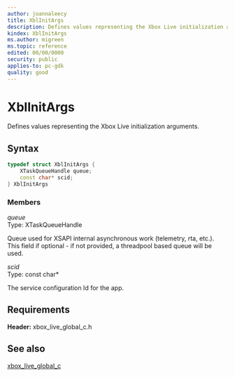 ```yaml
---
author: joannaleecy
title: XblInitArgs
description: Defines values representing the Xbox Live initialization arguments.
kindex: XblInitArgs
ms.author: migreen
ms.topic: reference
edited: 00/00/0000
security: public
applies-to: pc-gdk
quality: good
---
```


# XblInitArgs  

Defines values representing the Xbox Live initialization arguments.  

## Syntax  
  
```cpp
typedef struct XblInitArgs {  
    XTaskQueueHandle queue;  
    const char* scid;
} XblInitArgs  
```
  
### Members  
  
*queue*  
Type: XTaskQueueHandle  
  
Queue used for XSAPI internal asynchronous work (telemetry, rta, etc.). This field if optional - if not provided, a threadpool based queue will be used.
  
*scid*  
Type: const char*  
  
The service configuration Id for the app.
  
## Requirements  
  
**Header:** xbox_live_global_c.h
  
## See also  
[xbox_live_global_c](../xbox_live_global_c_members.md)  

  
  
